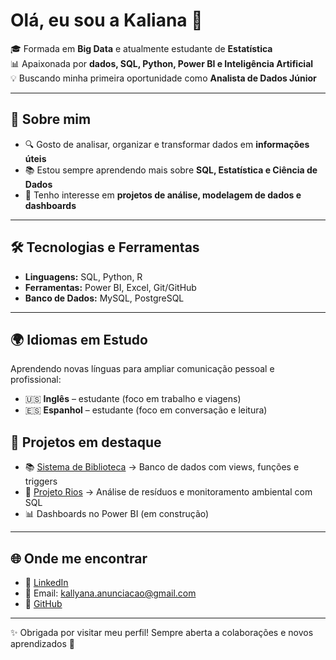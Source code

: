 # Olá, eu sou a Kaliana 👋

🎓 Formada em **Big Data** e atualmente estudante de **Estatística**  
📊 Apaixonada por **dados, SQL, Python, Power BI e Inteligência Artificial**  
💡 Buscando minha primeira oportunidade como **Analista de Dados Júnior**  


---

## 🚀 Sobre mim
- 🔍 Gosto de analisar, organizar e transformar dados em **informações úteis**  
- 📚 Estou sempre aprendendo mais sobre **SQL, Estatística e Ciência de Dados**  
- 🌱 Tenho interesse em **projetos de análise, modelagem de dados e dashboards**  

---

## 🛠️ Tecnologias e Ferramentas
- **Linguagens:** SQL, Python, R
- **Ferramentas:** Power BI, Excel, Git/GitHub  
- **Banco de Dados:** MySQL, PostgreSQL  

---

 ## 🌍 Idiomas em Estudo

Aprendendo novas línguas para ampliar comunicação pessoal e profissional:  

- 🇺🇸 **Inglês** – estudante (foco em trabalho e viagens)  
- 🇪🇸 **Espanhol** – estudante (foco em conversação e leitura)  

## 📌 Projetos em destaque
- 📚 [Sistema de Biblioteca](#) → Banco de dados com views, funções e triggers  
- 🌊 [Projeto Rios](#) → Análise de resíduos e monitoramento ambiental com SQL  
- 📊 Dashboards no Power BI (em construção)  

---

## 🌐 Onde me encontrar
- 💼 [LinkedIn](https://www.linkedin.com/in/kaliana-anuncia%C3%A7%C3%A3o-b7854219b//)  
- 📧 Email: kallyana.anunciacao@gmail.com  
- 🐙 [GitHub](https://github.com/Kalianaanunciacao)  

---

✨ Obrigada por visitar meu perfil! Sempre aberta a colaborações e novos aprendizados 🚀
